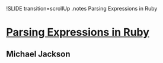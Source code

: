 !SLIDE transition=scrollUp
.notes Parsing Expressions in Ruby

# [Parsing Expressions in Ruby](http://speakerrate.com/talks/4403-parsing-expressions-in-ruby)
## Michael Jackson
